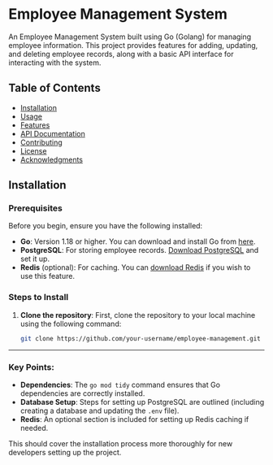 # Employee Management System

An Employee Management System built using Go (Golang) for managing employee information. This project provides features for adding, updating, and deleting employee records, along with a basic API interface for interacting with the system.

## Table of Contents
- [Installation](#installation)
- [Usage](#usage)
- [Features](#features)
- [API Documentation](#api-documentation)
- [Contributing](#contributing)
- [License](#license)
- [Acknowledgments](#acknowledgments)

## Installation

### Prerequisites
Before you begin, ensure you have the following installed:

- **Go**: Version 1.18 or higher. You can download and install Go from [here](https://golang.org/dl/).
- **PostgreSQL**: For storing employee records. [Download PostgreSQL](https://www.postgresql.org/download/) and set it up.
- **Redis** (optional): For caching. You can [download Redis](https://redis.io/download) if you wish to use this feature.

### Steps to Install

1. **Clone the repository**:
   First, clone the repository to your local machine using the following command:

   ```bash
   git clone https://github.com/your-username/employee-management.git


---

### Key Points:
- **Dependencies**: The `go mod tidy` command ensures that Go dependencies are correctly installed.
- **Database Setup**: Steps for setting up PostgreSQL are outlined (including creating a database and updating the `.env` file).
- **Redis**: An optional section is included for setting up Redis caching if needed.
  
This should cover the installation process more thoroughly for new developers setting up the project.
